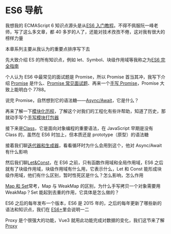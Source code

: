 # ES6 导航

我想我的 ECMAScript 6 知识点源头是从[ES6 入门教程](https://es6.ruanyifeng.com/)。不得不佩服阮一峰老师，写了这么多文章，都 40 多岁的人了，还能对技术孜孜不倦，这对我有很大的榜样力量

本章系列主要从我认为的重要点排序写下去

先大致介绍 ES 的所有知识点，例如 let、Symbol、块级作用域等我称之为[ES6 完全指南](./ES6完全指南.md)

个人认为 ES6 中最常见的面试题是 Promise，所以 Promise 首当其冲，我写下介绍 [Promise](./Promise/Promise.md) 是什么、[Promise 常见面试题](./Promise/Promise面试题.md)、再来一个[手写 Promise](./Promise/手写Promise.md)，Promise 大致上能明白个 7788。

说完 Promise，自然想到它的语法糖——[Async/Await](./Promise/Async.md)，它是什么？

再来了解一下[模块化历程](./模块化历程.md)，了解这个对我们的工程化有些许帮助，知道了历史，那就动手写个[手写模块打包器](./手写模块打包器.md)

接下来是[Class](./Class.md)，它是面向对象编程的重要语法，在 JavaScript 早期是没有 Class 的，虽然在 ES6 时加上，但本质还是 prototype（原型）的语法糖

接着我们聊[迭代器和生成器](./Iterator&Generator.md)，看看循环时为什么会用到这个，他对 Async/Await 有什么影响

然后我们聊[Let&Const](./Let&Const.md)，在 ES6 之前，只有函数作用域和全局作用域，ES6 之后就有了块级作用域，块级作用域有什么用，它表示什么，Let 和 Const 能形成块级作用域，他们有什么区别，暂时性死区是什么？怎么影响，怎么作用

[Map 和 Set](./Map&Set.md)常考，Map 与 WeakMap 的区别，为什么手写拷贝一个对象需要用 WeakMap？Set 能起到去重的作用，它具体是怎么做的？

ES6 之后的每年发布一个版本，ES6 是 2015 年的，之后的每年更新了哪些新的语法和知识点，我们在 [ES6+](./ES6+.md)里会说明一二

Proxy 是个很强大的功能，Vue3 就用此功能完成对数据的变化，我们这节来了解[Proxy](./Proxy.md)
